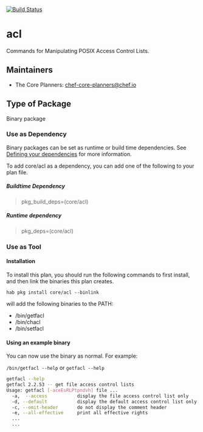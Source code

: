 [![Build Status](https://dev.azure.com/chefcorp-partnerengineering/Chef%20Base%20Plans/_apis/build/status/chef-base-plans.acl?branchName=master)](https://dev.azure.com/chefcorp-partnerengineering/Chef%20Base%20Plans/_build/latest?definitionId=69&branchName=master)

# acl

Commands for Manipulating POSIX Access Control Lists.

## Maintainers

* The Core Planners: <chef-core-planners@chef.io>

## Type of Package

Binary package

### Use as Dependency

Binary packages can be set as runtime or build time dependencies. See [Defining your dependencies](https://www.habitat.sh/docs/developing-packages/developing-packages/#sts=Define%20Your%20Dependencies) for more information.

To add core/acl as a dependency, you can add one of the following to your plan file.

##### Buildtime Dependency

> pkg_build_deps=(core/acl)

##### Runtime dependency

> pkg_deps=(core/acl)

### Use as Tool

#### Installation

To install this plan, you should run the following commands to first install, and then link the binaries this plan creates.

``hab pkg install core/acl --binlink``

will add the following binaries to the PATH:

* /bin/getfacl
* /bin/chacl
* /bin/setfacl

#### Using an example binary

You can now use the binary as normal.  For example:

``/bin/getfacl --help`` or ``getfacl --help``

```bash
getfacl --help
getfacl 2.2.53 -- get file access control lists
Usage: getfacl [-aceEsRLPtpndvh] file ...
  -a,  --access           display the file access control list only
  -d, --default           display the default access control list only
  -c, --omit-header       do not display the comment header
  -e, --all-effective     print all effective rights
  ...
  ...
```
